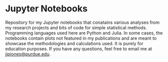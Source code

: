 # Jupyter Notebooks

Repository for my Jupyter notebooks that conatains various analyses from my research projects and bits of code for simple statistical methods. Programming languages used here are Python and Julia. In some cases, the notebooks contain plots not featured in my publications and are meant to showcase the methodologies and calculations used. It is purely for education purposes. If you have any questions, feel free to email me at jjpjones@purdue.edu.
